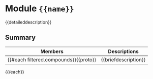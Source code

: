# Module <!-- {{kind}} --> `{{name}}`

{{detaileddescription}}

## Summary

 Members                        | Descriptions                                
--------------------------------|---------------------------------------------
{{#each filtered.compounds}}{{proto}}    | {{briefdescription}}
{{/each}}
